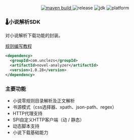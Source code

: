 <p align="center">
    <a href="https://github.com/uncle-novel/novel-analyzer/actions/workflows/maven.yml">
    <img src="https://img.shields.io/github/actions/workflow/status/uncle-novel/novel-analyzer/maven.yml" alt="maven build"/>
    </a>
	<img src="https://img.shields.io/github/v/release/unclezs/novel-analyzer" alt="release"/>
	<img src="https://img.shields.io/badge/jdk-8.221-green" alt="jdk"/>
	<img src="https://img.shields.io/badge/platform-win linux mac-green" alt="platform"/>
</p>

### 🌡️小说解析SDK

对小说解析下载功能的封装。

[规则编写教程](https://github.com/unclezs/uncle-novel-official-site/tree/main/docs/booksource)

```xml
<dependency>
  <groupId>com.unclezs</groupId>
  <artifactId>novel-analyzer</artifactId>
  <version>1.0.28</version>
</dependency>
```

### 主要功能

- 小说零规则目录解析及正文解析
- 书源模式（css选择器、xpath、json-path、regex）
- HTTP代理支持
- SPI自定义HTTP客户端（动 / 静态）
- 动态脚本支持
- 小说下载基础能力
